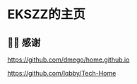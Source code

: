 # EKSZZ的主页

## 🙆‍♂️ 感谢

https://github.com/dmego/home.github.io

https://github.com/lqbby/Tech-Home
